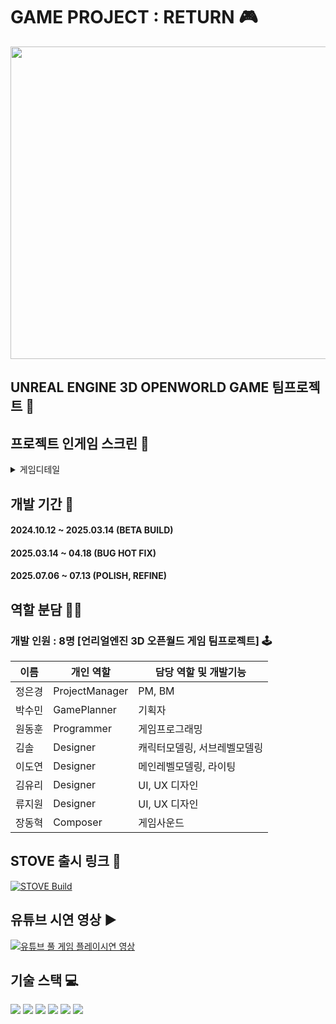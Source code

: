# GAME PROJECT : RETURN 🎮
<img width="800" height="500" src="https://github.com/user-attachments/assets/f0e09bbf-0f56-4759-a001-5ded1aa06f88">

## UNREAL ENGINE 3D OPENWORLD GAME 팀프로젝트 👥

## 프로젝트 인게임 스크린 🔎
<details>
<summary>게임디테일</summary> 
<div markdown="1">

#### 게임 스크린샷1
<img width="600" src="https://github.com/user-attachments/assets/6af6b632-44c1-4a82-a2f1-4d2670d390a6">

#### 게임 스크린샷2
<img width="600" src="https://github.com/user-attachments/assets/00d21da7-ddd4-4874-bc08-027d6c31fcaa">

#### 게임 스크린샷3
<img width="600" src="https://github.com/user-attachments/assets/2d5ae501-3291-437b-a3a0-cdb759d033b8">

#### 게임 스크린샷4
<img width="600" src="https://github.com/user-attachments/assets/2c685b91-6a03-4fa4-88f3-68b3462a1a77">

#### 게임 스크린샷5
<img width="600" src="https://github.com/user-attachments/assets/f816b6e8-2f35-4744-878f-6c44750e2953">

#### 게임 스크린샷6
<img width="600" src="https://github.com/user-attachments/assets/b828bb3d-a732-4b66-aeb3-6bf2bbfefc65">

#### 게임 스크린샷7
<img width="600" src="https://github.com/user-attachments/assets/1e53dc9b-f665-44c6-8c68-b835c72c6c23">

#### 게임 스크린샷8
<img width="600" src="https://github.com/user-attachments/assets/06e81351-2be0-4a41-b855-48cf5b9a4b13">

#### 게임 스크린샷9
<img width="600" src="https://github.com/user-attachments/assets/20ae9565-abfc-4c59-b081-82b9bb4d3b4c">

#### 게임 스크린샷10
<img width="600" src="https://github.com/user-attachments/assets/9c3d8595-84aa-4a5e-a86d-fc8670182e7e">
</div>
</details>

## 개발 기간 📅
#### 2024.10.12 ~ 2025.03.14 (BETA BUILD)
#### 2025.03.14 ~ 04.18 (BUG HOT FIX)
#### 2025.07.06 ~ 07.13 (POLISH, REFINE)

## 역할 분담 🧑‍💻
### 개발 인원 : 8명 [언리얼엔진 3D 오픈월드 게임 팀프로젝트] 🕹️
| 이름 | 개인 역할 | 담당 역할 및 개발기능 |
| ------ | ---------- | ------ |
| 정은경 | ProjectManager | PM, BM |
| 박수민 | GamePlanner | 기획자 |
| 원동훈 | Programmer | 게임프로그래밍 |
| 김솔 | Designer | 캐릭터모델링, 서브레벨모델링 |
| 이도연 | Designer | 메인레벨모델링, 라이팅 |
| 김유리 | Designer | UI, UX 디자인 |
| 류지원 | Designer | UI, UX 디자인 |
| 장동혁 | Composer | 게임사운드 |

## STOVE 출시 링크 🔗 
[![STOVE Build](https://img.shields.io/badge/Download%20on-STOVE-ff7f00?style=for-the-badge&logo=windows&logoColor=white)](https://store.onstove.com/ko/games/100605)

## 유튜브 시연 영상 ▶️
[![유튜브 풀 게임 플레이시연 영상](https://img.shields.io/badge/Youtube-ff0000?style=for-the-badge&logo=youtube&logoColor=white)](https://youtu.be/HUQC_mF_ZxE)
## 기술 스택 💻
<img src="https://img.shields.io/badge/unrealengine-%23313131.svg?style=for-the-badge&logo=unrealengine&logoColor=white&color=blue">  
<img src="https://img.shields.io/badge/c++-%2300599C.svg?style=for-the-badge&logo=c%2B%2B&logoColor=white&color=red">  
<img src="https://img.shields.io/badge/blender-%23F5792A.svg?style=for-the-badge&logo=blender&logoColor=white">  
<img src="https://img.shields.io/badge/3ds%20Max-%23007ACC.svg?style=for-the-badge&logo=autodesk&logoColor=white">  
<img src="https://img.shields.io/badge/substance%20painter-%23FF2D20.svg?style=for-the-badge&logo=adobe&logoColor=white">  
<img src="https://img.shields.io/badge/Figma-F24E1E?style=for-the-badge&logo=figma&logoColor=white"/>

